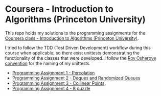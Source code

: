 # Coursera - Introduction to Algorithms (Princeton University)

This repo holds my solutions to the programming assignments for the [Coursera class - Introduction to Algorithms (Princeton University)](https://www.coursera.org/learn/introduction-to-algorithms/home/welcome).

I tried to follow the TDD (Test Driven Development) workflow during this 
course when applicable, so there exist unittests demonstrating the 
functionality of the classes that were developed. I follow the [Roy Osherove convention](http://osherove.com/blog/2005/4/3/naming-standards-for-unit-tests.html) for the naming of my 
unittests.

* [Programming Assignment 1 - Percolation](assignment1-percolation)
* [Programming Assignment 2 - Deques and Randomized Queues](assignment2-deques_and_randomized_queues)
* [Programming Assignment 3 - Collinear Points](assignment3-collinear_points)
* [Programming Assignment 4 - 8 puzzle](assignment4-8puzzle)


